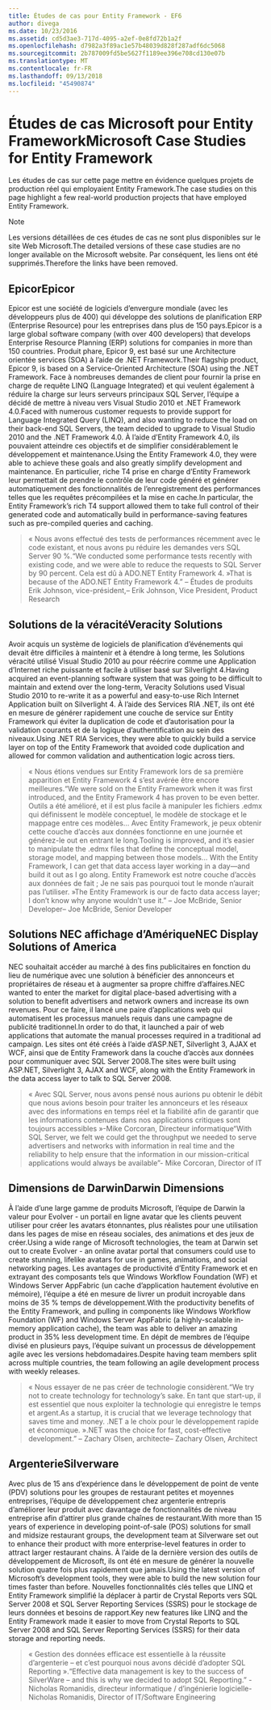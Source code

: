 ```yaml
---
title: Études de cas pour Entity Framework - EF6
author: divega
ms.date: 10/23/2016
ms.assetid: cd5d3ae3-717d-4095-a2ef-0e8fd72b1a2f
ms.openlocfilehash: d7982a3f89ac1e57b48039d828f287adf6dc5068
ms.sourcegitcommit: 2b787009fd5be5627f1189ee396e708cd130e07b
ms.translationtype: MT
ms.contentlocale: fr-FR
ms.lasthandoff: 09/13/2018
ms.locfileid: "45490874"
---
```

# <a name="microsoft-case-studies-for-entity-framework"></a><span data-ttu-id="cb4cc-102">Études de cas Microsoft pour Entity Framework</span><span class="sxs-lookup"><span data-stu-id="cb4cc-102">Microsoft Case Studies for Entity Framework</span></span>
<span data-ttu-id="cb4cc-103">Les études de cas sur cette page mettre en évidence quelques projets de production réel qui employaient Entity Framework.</span><span class="sxs-lookup"><span data-stu-id="cb4cc-103">The case studies on this page highlight a few real-world production projects that have employed Entity Framework.</span></span>
> [!NOTE]
> <span data-ttu-id="cb4cc-104">Les versions détaillées de ces études de cas ne sont plus disponibles sur le site Web Microsoft.</span><span class="sxs-lookup"><span data-stu-id="cb4cc-104">The detailed versions of these case studies are no longer available on the Microsoft website.</span></span> <span data-ttu-id="cb4cc-105">Par conséquent, les liens ont été supprimés.</span><span class="sxs-lookup"><span data-stu-id="cb4cc-105">Therefore the links have been removed.</span></span>

## <a name="epicor"></a><span data-ttu-id="cb4cc-106">Epicor</span><span class="sxs-lookup"><span data-stu-id="cb4cc-106">Epicor</span></span>
<span data-ttu-id="cb4cc-107">Epicor est une société de logiciels d’envergure mondiale (avec les développeurs plus de 400) qui développe des solutions de planification ERP (Enterprise Resource) pour les entreprises dans plus de 150 pays.</span><span class="sxs-lookup"><span data-stu-id="cb4cc-107">Epicor is a large global software company (with over 400 developers) that develops Enterprise Resource Planning (ERP) solutions for companies in more than 150 countries.</span></span>
<span data-ttu-id="cb4cc-108">Produit phare, Epicor 9, est basé sur une Architecture orientée services (SOA) à l’aide de .NET Framework.</span><span class="sxs-lookup"><span data-stu-id="cb4cc-108">Their flagship product, Epicor 9, is based on a Service-Oriented Architecture (SOA) using the .NET Framework.</span></span>
<span data-ttu-id="cb4cc-109">Face à nombreuses demandes de client pour fournir la prise en charge de requête LINQ (Language Integrated) et qui veulent également à réduire la charge sur leurs serveurs principaux SQL Server, l’équipe a décidé de mettre à niveau vers Visual Studio 2010 et .NET Framework 4.0.</span><span class="sxs-lookup"><span data-stu-id="cb4cc-109">Faced with numerous customer requests to provide support for Language Integrated Query (LINQ), and also wanting to reduce the load on their back-end SQL Servers, the team decided to upgrade to Visual Studio 2010 and the .NET Framework 4.0.</span></span>
<span data-ttu-id="cb4cc-110">À l’aide d’Entity Framework 4.0, ils pouvaient atteindre ces objectifs et de simplifier considérablement le développement et maintenance.</span><span class="sxs-lookup"><span data-stu-id="cb4cc-110">Using the Entity Framework 4.0, they were able to achieve these goals and also greatly simplify development and maintenance.</span></span>
<span data-ttu-id="cb4cc-111">En particulier, riche T4 prise en charge d’Entity Framework leur permettait de prendre le contrôle de leur code généré et générer automatiquement des fonctionnalités de l’enregistrement des performances telles que les requêtes précompilées et la mise en cache.</span><span class="sxs-lookup"><span data-stu-id="cb4cc-111">In particular, the Entity Framework’s rich T4 support allowed them to take full control of their generated code and automatically build in performance-saving features such as pre-compiled queries and caching.</span></span>

> <span data-ttu-id="cb4cc-112">« Nous avons effectué des tests de performances récemment avec le code existant, et nous avons pu réduire les demandes vers SQL Server 90 %.</span><span class="sxs-lookup"><span data-stu-id="cb4cc-112">“We conducted some performance tests recently with existing code, and we were able to reduce the requests to SQL Server by 90 percent.</span></span>
<span data-ttu-id="cb4cc-113">Cela est dû à ADO.NET Entity Framework 4. »</span><span class="sxs-lookup"><span data-stu-id="cb4cc-113">That is because of the ADO.NET Entity Framework 4.”</span></span> <span data-ttu-id="cb4cc-114">– Études de produits Erik Johnson, vice-président,</span><span class="sxs-lookup"><span data-stu-id="cb4cc-114">– Erik Johnson, Vice President, Product Research</span></span>  

## <a name="veracity-solutions"></a><span data-ttu-id="cb4cc-115">Solutions de la véracité</span><span class="sxs-lookup"><span data-stu-id="cb4cc-115">Veracity Solutions</span></span>
<span data-ttu-id="cb4cc-116">Avoir acquis un système de logiciels de planification d’événements qui devait être difficiles à maintenir et à étendre à long terme, les Solutions véracité utilisé Visual Studio 2010 au pour réécrire comme une Application d’Internet riche puissante et facile à utiliser basé sur Silverlight 4.</span><span class="sxs-lookup"><span data-stu-id="cb4cc-116">Having acquired an event-planning software system that was going to be difficult to maintain and extend over the long-term, Veracity Solutions used Visual Studio 2010 to re-write it as a powerful and easy-to-use Rich Internet Application built on Silverlight 4.</span></span>
<span data-ttu-id="cb4cc-117">À l’aide des Services RIA .NET, ils ont été en mesure de générer rapidement une couche de service sur Entity Framework qui éviter la duplication de code et d’autorisation pour la validation courants et de la logique d’authentification au sein des niveaux.</span><span class="sxs-lookup"><span data-stu-id="cb4cc-117">Using .NET RIA Services, they were able to quickly build a service layer on top of the Entity Framework that avoided code duplication and allowed for common validation and authentication logic across tiers.</span></span>  

> <span data-ttu-id="cb4cc-118">« Nous étions vendues sur Entity Framework lors de sa première apparition et Entity Framework 4 s’est avérée être encore meilleures.</span><span class="sxs-lookup"><span data-stu-id="cb4cc-118">“We were sold on the Entity Framework when it was first introduced, and the Entity Framework 4 has proven to be even better.</span></span>
<span data-ttu-id="cb4cc-119">Outils a été amélioré, et il est plus facile à manipuler les fichiers .edmx qui définissent le modèle conceptuel, le modèle de stockage et le mappage entre ces modèles... Avec Entity Framework, je peux obtenir cette couche d’accès aux données fonctionne en une journée et générez-le out en entrant le long.</span><span class="sxs-lookup"><span data-stu-id="cb4cc-119">Tooling is improved, and it’s easier to manipulate the .edmx files that define the conceptual model, storage model, and mapping between those models... With the Entity Framework, I can get that data access layer working in a day—and build it out as I go along.</span></span>
<span data-ttu-id="cb4cc-120">Entity Framework est notre couche d’accès aux données de fait ; Je ne sais pas pourquoi tout le monde n’aurait pas l’utiliser. »</span><span class="sxs-lookup"><span data-stu-id="cb4cc-120">The Entity Framework is our de facto data access layer; I don’t know why anyone wouldn’t use it.”</span></span> <span data-ttu-id="cb4cc-121">– Joe McBride, Senior Developer</span><span class="sxs-lookup"><span data-stu-id="cb4cc-121">– Joe McBride, Senior Developer</span></span>

## <a name="nec-display-solutions-of-america"></a><span data-ttu-id="cb4cc-122">Solutions NEC affichage d’Amérique</span><span class="sxs-lookup"><span data-stu-id="cb4cc-122">NEC Display Solutions of America</span></span>
<span data-ttu-id="cb4cc-123">NEC souhaitait accéder au marché à des fins publicitaires en fonction du lieu de numérique avec une solution à bénéficier des annonceurs et propriétaires de réseau et à augmenter sa propre chiffre d’affaires.</span><span class="sxs-lookup"><span data-stu-id="cb4cc-123">NEC wanted to enter the market for digital place-based advertising with a solution to benefit advertisers and network owners and increase its own revenues.</span></span>
<span data-ttu-id="cb4cc-124">Pour ce faire, il lancé une paire d’applications web qui automatisent les processus manuels requis dans une campagne de publicité traditionnel.</span><span class="sxs-lookup"><span data-stu-id="cb4cc-124">In order to do that, it launched a pair of web applications that automate the manual processes required in a traditional ad campaign.</span></span>
<span data-ttu-id="cb4cc-125">Les sites ont été créés à l’aide d’ASP.NET, Silverlight 3, AJAX et WCF, ainsi que de Entity Framework dans la couche d’accès aux données pour communiquer avec SQL Server 2008.</span><span class="sxs-lookup"><span data-stu-id="cb4cc-125">The sites were built using ASP.NET, Silverlight 3, AJAX and WCF, along with the Entity Framework in the data access layer to talk to SQL Server 2008.</span></span>

> <span data-ttu-id="cb4cc-126">« Avec SQL Server, nous avons pensé nous aurions pu obtenir le débit que nous avions besoin pour traiter les annonceurs et les réseaux avec des informations en temps réel et la fiabilité afin de garantir que les informations contenues dans nos applications critiques sont toujours accessibles »-Mike Corcoran, Directeur informatique</span><span class="sxs-lookup"><span data-stu-id="cb4cc-126">“With SQL Server, we felt we could get the throughput we needed to serve advertisers and networks with information in real time and the reliability to help ensure that the information in our mission-critical applications would always be available”- Mike Corcoran, Director of IT</span></span>

## <a name="darwin-dimensions"></a><span data-ttu-id="cb4cc-127">Dimensions de Darwin</span><span class="sxs-lookup"><span data-stu-id="cb4cc-127">Darwin Dimensions</span></span>
<span data-ttu-id="cb4cc-128">À l’aide d’une large gamme de produits Microsoft, l’équipe de Darwin la valeur pour Evolver - un portail en ligne avatar que les clients peuvent utiliser pour créer les avatars étonnantes, plus réalistes pour une utilisation dans les pages de mise en réseau sociales, des animations et des jeux de créer.</span><span class="sxs-lookup"><span data-stu-id="cb4cc-128">Using a wide range of Microsoft technologies, the team at Darwin set out to create Evolver - an online avatar portal that consumers could use to create stunning, lifelike avatars for use in games, animations, and social networking pages.</span></span>
<span data-ttu-id="cb4cc-129">Les avantages de productivité d’Entity Framework et en extrayant des composants tels que Windows Workflow Foundation (WF) et Windows Server AppFabric (un cache d’application hautement évolutive en mémoire), l’équipe a été en mesure de livrer un produit incroyable dans moins de 35 % temps de développement.</span><span class="sxs-lookup"><span data-stu-id="cb4cc-129">With the productivity benefits of the Entity Framework, and pulling in components like Windows Workflow Foundation (WF) and Windows Server AppFabric (a highly-scalable in-memory application cache), the team was able to deliver an amazing product in 35% less development time.</span></span>
<span data-ttu-id="cb4cc-130">En dépit de membres de l’équipe divisé en plusieurs pays, l’équipe suivant un processus de développement agile avec les versions hebdomadaires.</span><span class="sxs-lookup"><span data-stu-id="cb4cc-130">Despite having team members split across multiple countries, the team following an agile development process with weekly releases.</span></span>

 > <span data-ttu-id="cb4cc-131">« Nous essayer de ne pas créer de technologie considèrent.</span><span class="sxs-lookup"><span data-stu-id="cb4cc-131">“We try not to create technology for technology’s sake.</span></span> <span data-ttu-id="cb4cc-132">En tant que start-up, il est essentiel que nous exploiter la technologie qui enregistre le temps et argent.</span><span class="sxs-lookup"><span data-stu-id="cb4cc-132">As a startup, it is crucial that we leverage technology that saves time and money.</span></span>
 <span data-ttu-id="cb4cc-133">.NET a le choix pour le développement rapide et économique. »</span><span class="sxs-lookup"><span data-stu-id="cb4cc-133">.NET was the choice for fast, cost-effective development.”</span></span> <span data-ttu-id="cb4cc-134">– Zachary Olsen, architecte</span><span class="sxs-lookup"><span data-stu-id="cb4cc-134">– Zachary Olsen, Architect</span></span>  

## <a name="silverware"></a><span data-ttu-id="cb4cc-135">Argenterie</span><span class="sxs-lookup"><span data-stu-id="cb4cc-135">Silverware</span></span>
<span data-ttu-id="cb4cc-136">Avec plus de 15 ans d’expérience dans le développement de point de vente (PDV) solutions pour les groupes de restaurant petites et moyennes entreprises, l’équipe de développement chez argenterie entrepris d’améliorer leur produit avec davantage de fonctionnalités de niveau entreprise afin d’attirer plus grande chaînes de restaurant.</span><span class="sxs-lookup"><span data-stu-id="cb4cc-136">With more than 15 years of experience in developing point-of-sale (POS) solutions for small and midsize restaurant groups, the development team at Silverware set out to enhance their product with more enterprise-level features in order to attract larger restaurant chains.</span></span>
<span data-ttu-id="cb4cc-137">À l’aide de la dernière version des outils de développement de Microsoft, ils ont été en mesure de générer la nouvelle solution quatre fois plus rapidement que jamais.</span><span class="sxs-lookup"><span data-stu-id="cb4cc-137">Using the latest version of Microsoft’s development tools, they were able to build the new solution four times faster than before.</span></span>
<span data-ttu-id="cb4cc-138">Nouvelles fonctionnalités clés telles que LINQ et Entity Framework simplifié la déplacer à partir de Crystal Reports vers SQL Server 2008 et SQL Server Reporting Services (SSRS) pour le stockage de leurs données et besoins de rapport.</span><span class="sxs-lookup"><span data-stu-id="cb4cc-138">Key new features like LINQ and the Entity Framework made it easier to move from Crystal Reports to SQL Server 2008 and SQL Server Reporting Services (SSRS) for their data storage and reporting needs.</span></span>

> <span data-ttu-id="cb4cc-139">« Gestion des données efficace est essentielle à la réussite d’argenterie – et c’est pourquoi nous avons décidé d’adopter SQL Reporting ».</span><span class="sxs-lookup"><span data-stu-id="cb4cc-139">“Effective data management is key to the success of SilverWare – and this is why we decided to adopt SQL Reporting.”</span></span> <span data-ttu-id="cb4cc-140">-Nicholas Romanidis, directeur informatique / d’ingénierie logicielle</span><span class="sxs-lookup"><span data-stu-id="cb4cc-140">- Nicholas Romanidis, Director of IT/Software Engineering</span></span>
